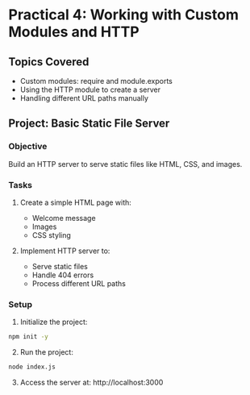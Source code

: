 # Practical 4: Working with Custom Modules and HTTP

## Topics Covered
- Custom modules: require and module.exports
- Using the HTTP module to create a server
- Handling different URL paths manually

## Project: Basic Static File Server

### Objective
Build an HTTP server to serve static files like HTML, CSS, and images.

### Tasks
1. Create a simple HTML page with:
   - Welcome message
   - Images
   - CSS styling

2. Implement HTTP server to:
   - Serve static files
   - Handle 404 errors
   - Process different URL paths

### Setup
1. Initialize the project:
```bash
npm init -y
```

2. Run the project:
```bash
node index.js
```

3. Access the server at: http://localhost:3000 